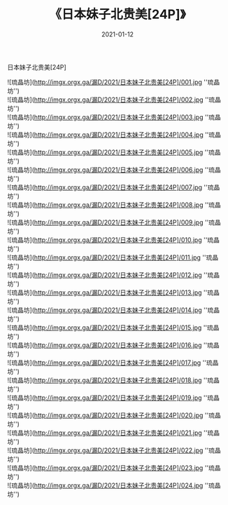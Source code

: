 ﻿---
layout: post
title:  《日本妹子北贵美[24P]》
date:   2021-01-12
img: imgx.orgx.ga/漏D/2021/日本妹子北贵美[24P]/000.jpg
categories: [美女, 性感, 泳衣]
---

日本妹子北贵美[24P]

![琉晶坊](http://imgx.orgx.ga/漏D/2021/日本妹子北贵美[24P]/001.jpg ''琉晶坊'') <br>
![琉晶坊](http://imgx.orgx.ga/漏D/2021/日本妹子北贵美[24P]/002.jpg ''琉晶坊'') <br>
![琉晶坊](http://imgx.orgx.ga/漏D/2021/日本妹子北贵美[24P]/003.jpg ''琉晶坊'') <br>
![琉晶坊](http://imgx.orgx.ga/漏D/2021/日本妹子北贵美[24P]/004.jpg ''琉晶坊'') <br>
![琉晶坊](http://imgx.orgx.ga/漏D/2021/日本妹子北贵美[24P]/005.jpg ''琉晶坊'') <br>
![琉晶坊](http://imgx.orgx.ga/漏D/2021/日本妹子北贵美[24P]/006.jpg ''琉晶坊'') <br>
![琉晶坊](http://imgx.orgx.ga/漏D/2021/日本妹子北贵美[24P]/007.jpg ''琉晶坊'') <br>
![琉晶坊](http://imgx.orgx.ga/漏D/2021/日本妹子北贵美[24P]/008.jpg ''琉晶坊'') <br>
![琉晶坊](http://imgx.orgx.ga/漏D/2021/日本妹子北贵美[24P]/009.jpg ''琉晶坊'') <br>
![琉晶坊](http://imgx.orgx.ga/漏D/2021/日本妹子北贵美[24P]/010.jpg ''琉晶坊'') <br>
![琉晶坊](http://imgx.orgx.ga/漏D/2021/日本妹子北贵美[24P]/011.jpg ''琉晶坊'') <br>
![琉晶坊](http://imgx.orgx.ga/漏D/2021/日本妹子北贵美[24P]/012.jpg ''琉晶坊'') <br>
![琉晶坊](http://imgx.orgx.ga/漏D/2021/日本妹子北贵美[24P]/013.jpg ''琉晶坊'') <br>
![琉晶坊](http://imgx.orgx.ga/漏D/2021/日本妹子北贵美[24P]/014.jpg ''琉晶坊'') <br>
![琉晶坊](http://imgx.orgx.ga/漏D/2021/日本妹子北贵美[24P]/015.jpg ''琉晶坊'') <br>
![琉晶坊](http://imgx.orgx.ga/漏D/2021/日本妹子北贵美[24P]/016.jpg ''琉晶坊'') <br>
![琉晶坊](http://imgx.orgx.ga/漏D/2021/日本妹子北贵美[24P]/017.jpg ''琉晶坊'') <br>
![琉晶坊](http://imgx.orgx.ga/漏D/2021/日本妹子北贵美[24P]/018.jpg ''琉晶坊'') <br>
![琉晶坊](http://imgx.orgx.ga/漏D/2021/日本妹子北贵美[24P]/019.jpg ''琉晶坊'') <br>
![琉晶坊](http://imgx.orgx.ga/漏D/2021/日本妹子北贵美[24P]/020.jpg ''琉晶坊'') <br>
![琉晶坊](http://imgx.orgx.ga/漏D/2021/日本妹子北贵美[24P]/021.jpg ''琉晶坊'') <br>
![琉晶坊](http://imgx.orgx.ga/漏D/2021/日本妹子北贵美[24P]/022.jpg ''琉晶坊'') <br>
![琉晶坊](http://imgx.orgx.ga/漏D/2021/日本妹子北贵美[24P]/023.jpg ''琉晶坊'') <br>
![琉晶坊](http://imgx.orgx.ga/漏D/2021/日本妹子北贵美[24P]/024.jpg ''琉晶坊'') <br>